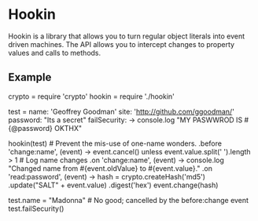 Hookin
======

Hookin is a library that allows you to turn regular object literals into event
driven machines. The API allows you to intercept changes to property values
and calls to methods.

## Example
  crypto = require 'crypto'
  hookin = require './hookin'
  
  test = 
    name: 'Geoffrey Goodman'
    site: 'http://github.com/ggoodman/'
    password: "Its a secret"
    failSecurity: ->
      console.log "MY PASWWROD IS #{@password} OKTHX"
  
  hookin(test)
    # Prevent the mis-use of one-name wonders.
    .before 'change:name', (event) ->
      event.cancel() unless event.value.split(' ').length > 1
    # Log name changes
    .on 'change:name', (event) ->
      console.log "Changed name from #{event.oldValue} to #{event.value}."
    .on 'read:password', (event) ->
      hash = crypto.createHash('md5')
        .update("SALT" + event.value)
        .digest('hex')
      event.change(hash)
  
  test.name = "Madonna" # No good; cancelled by the before:change event
  test.failSecurity()